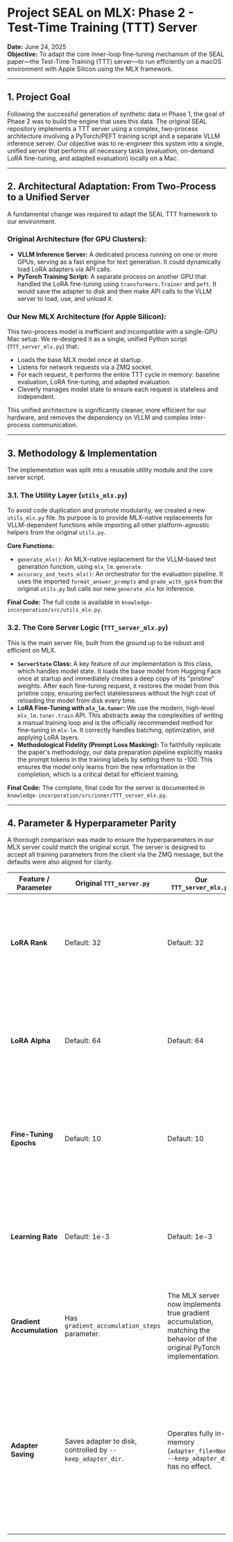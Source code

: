 # Project SEAL on MLX: Phase 2 - Test-Time Training (TTT) Server

**Date:** June 24, 2025  
**Objective:** To adapt the core inner-loop fine-tuning mechanism of the SEAL paper—the Test-Time Training (TTT) server—to run efficiently on a macOS environment with Apple Silicon using the MLX framework.

---

## 1. Project Goal

Following the successful generation of synthetic data in Phase 1, the goal of Phase 2 was to build the engine that uses this data. The original SEAL repository implements a TTT server using a complex, two-process architecture involving a PyTorch/PEFT training script and a separate VLLM inference server. Our objective was to re-engineer this system into a single, unified server that performs all necessary tasks (evaluation, on-demand LoRA fine-tuning, and adapted evaluation) locally on a Mac.

---

## 2. Architectural Adaptation: From Two-Process to a Unified Server

A fundamental change was required to adapt the SEAL TTT framework to our environment.

### Original Architecture (for GPU Clusters):
- **VLLM Inference Server:** A dedicated process running on one or more GPUs, serving as a fast engine for text generation. It could dynamically load LoRA adapters via API calls.
- **PyTorch Training Script:** A separate process on another GPU that handled the LoRA fine-tuning using `transformers.Trainer` and `peft`. It would save the adapter to disk and then make API calls to the VLLM server to load, use, and unload it.

### Our New MLX Architecture (for Apple Silicon):
This two-process model is inefficient and incompatible with a single-GPU Mac setup. We re-designed it as a single, unified Python script (`TTT_server_mlx.py`) that:
- Loads the base MLX model once at startup.
- Listens for network requests via a ZMQ socket.
- For each request, it performs the entire TTT cycle in memory: baseline evaluation, LoRA fine-tuning, and adapted evaluation.
- Cleverly manages model state to ensure each request is stateless and independent.

This unified architecture is significantly cleaner, more efficient for our hardware, and removes the dependency on VLLM and complex inter-process communication.

---

## 3. Methodology & Implementation

The implementation was split into a reusable utility module and the core server script.

### 3.1. The Utility Layer (`utils_mlx.py`)

To avoid code duplication and promote modularity, we created a new `utils_mlx.py` file. Its purpose is to provide MLX-native replacements for VLLM-dependent functions while importing all other platform-agnostic helpers from the original `utils.py`.

**Core Functions:**
- `generate_mlx()`: An MLX-native replacement for the VLLM-based text generation function, using `mlx_lm.generate`.
- `accuracy_and_texts_mlx()`: An orchestrator for the evaluation pipeline. It uses the imported `format_answer_prompts` and `grade_with_gpt4` from the original `utils.py` but calls our new `generate_mlx` for inference.

**Final Code:** The full code is available in `knowledge-incorporation/src/utils_mlx.py`.

### 3.2. The Core Server Logic (`TTT_server_mlx.py`)

This is the main server file, built from the ground up to be robust and efficient on MLX.

- **`ServerState` Class:** A key feature of our implementation is this class, which handles model state. It loads the base model from Hugging Face once at startup and immediately creates a deep copy of its "pristine" weights. After each fine-tuning request, it restores the model from this pristine copy, ensuring perfect statelessness without the high cost of reloading the model from disk every time.
- **LoRA Fine-Tuning with `mlx_lm.tuner`:** We use the modern, high-level `mlx_lm.tuner.train` API. This abstracts away the complexities of writing a manual training loop and is the officially recommended method for fine-tuning in `mlx-lm`. It correctly handles batching, optimization, and applying LoRA layers.
- **Methodological Fidelity (Prompt Loss Masking):** To faithfully replicate the paper's methodology, our data preparation pipeline explicitly masks the prompt tokens in the training labels by setting them to -100. This ensures the model only learns from the new information in the completion, which is a critical detail for efficient training.

**Final Code:** The complete, final code for the server is documented in `knowledge-incorporation/src/inner/TTT_server_mlx.py`.

---

## 4. Parameter & Hyperparameter Parity

A thorough comparison was made to ensure the hyperparameters in our MLX server could match the original script. The server is designed to accept all training parameters from the client via the ZMQ message, but the defaults were also aligned for clarity.

| Feature / Parameter     | Original `TTT_server.py` | Our `TTT_server_mlx.py` | Analysis |
|-------------------------|---------------------------|--------------------------|----------|
| **LoRA Rank**           | Default: 32               | Default: 32              | ✅ Exact Match: The default matches, and the final value is controlled by the client. |
| **LoRA Alpha**          | Default: 64               | Default: 64              | ✅ Exact Match: The default matches, and the final value is controlled by the client. |
| **Fine-Tuning Epochs**  | Default: 10               | Default: 10              | ✅ Exact Match: The default matches, and the final value is controlled by the client. |
| **Learning Rate**       | Default: 1e-3             | Default: 1e-3            | ✅ Exact Match: The default matches, and the final value is controlled by the client. |
| **Gradient Accumulation** | Has `gradient_accumulation_steps` parameter. | The MLX server now implements true gradient accumulation, matching the behavior of the original PyTorch implementation. | ✅ Parity Restored: Identical semantics with potentially lower memory usage. |
| **Adapter Saving**      | Saves adapter to disk, controlled by `--keep_adapter_dir`. | Operates fully in-memory (`adapter_file=None`). `--keep_adapter_dir` has no effect. | ⚠️ Deliberate Difference: Our in-memory approach is faster and simpler. The ability to inspect saved adapters is sacrificed for efficiency, which is a reasonable trade-off. |
